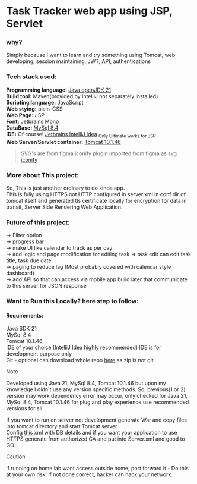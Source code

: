 # Task Tracker web app using JSP, Servlet

### why?
Simply because I want to learn and try something using Tomcat, web developing, session maintaining, JWT, API, authentications

### Tech stack used:
**Programming language:** [Java openJDK 21](https://jdk.java.net/archive/)  
**Build tool:** Maven(provided by IntelliJ not separately installed)  
**Scripting language:** JavaScript  
**Web stying:** plain-CSS  
**Web Page:** JSP  
**Font:** [Jetbrains Mono](https://www.jetbrains.com/lp/mono/)  
**DataBase:** [MySql 8.4](https://dev.mysql.com/doc/relnotes/mysql/8.4/en/)  
**IDE:** Of course! [Jetbrains IntelliJ Idea](https://www.jetbrains.com/idea/) <sub>Only Ultimate works for JSP</sub>  
**Web Server/Servlet container:** [Tomcat 10.1.46](https://tomcat.apache.org/download-10.cgi)  

> SVG's are from figma iconify plugin imported from figma as svg [iconify](https://iconify.design)

### More about This project:
So, This is just another ordinary to do kinda app.  
This is fully using HTTPS not HTTP configured in server.xml in conf dir of tomcat itself and generated tls certificate locally for encryption
for data in transit, Server Side Rendering Web Application.

### Future of this project:
-> Filter option  
-> progress bar  
-> make UI like calendar to track as per day  
-> add logic and page modification for editing task => task edit can edit task title, task due date  
-> paging to reduce lag (Most probably covered with calendar style dashboard)  
-> add API so that can access via mobile app build later that communicate to this server for JSON response  

### Want to Run this Locally? here step to follow:
#### Requirements:
Java SDK 21  
MySql 8.4  
Tomcat 10.1.46  
IDE of your choice (IntelliJ Idea highly recommended) IDE is for development purpose only  
Git - optional can download whole repo [here](https://github.com/MrKumaran/TaskTracker/archive/refs/heads/main.zip) as zip is not git  

> [!NOTE]
> Developed using Java 21, MySql 8.4, Tomcat 10.1.46 but upon my knowledge I didn't use any version specific methods. So, previous(1 or 2) version may work dependency error may occur,
> only checked for Java 21, MySql 8.4, Tomcat 10.1.46 for plug and play experience use recommended versions for all

If you want to run on server not development generate War and copy files into tomcat directory and start Tomcat server  
Config [this](src/main/webapp/META-INF/context.xml) xml with DB details and if you want your application to use HTTPS generate from authorized CA and put into Server.xml
and good to GO...
> [!CAUTION]
> if running on home lab want access outside home, port forward it - Do this at your own risk! if not done correct, hacker can hack your network.

